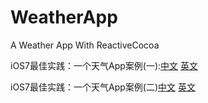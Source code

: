 # WeatherApp
A Weather App With ReactiveCocoa

iOS7最佳实践：一个天气App案例(一):[中文](http://www.cocoachina.com/ios/20140224/7868.html)  [英文](https://www.raywenderlich.com/55384/ios-7-best-practices-part-1)

iOS7最佳实践：一个天气App案例(二)[中文](http://www.cocoachina.com/industry/20140224/7868_2.html)  [英文](https://www.raywenderlich.com/55386/ios-7-best-practices-part-2)


